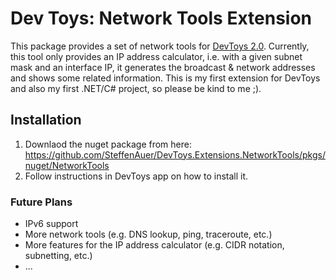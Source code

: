 # Dev Toys: Network Tools Extension
This package provides a set of network tools for [DevToys 2.0](https://devtoys.app/).
Currently, this tool only provides an IP address calculator, i.e. with a given subnet mask and an interface IP, it generates the broadcast & network addresses and shows some related information.
This is my first extension for DevToys and also my first .NET/C# project, so please be kind to me ;).

## Installation
1. Downlaod the nuget package from here: https://github.com/SteffenAuer/DevToys.Extensions.NetworkTools/pkgs/nuget/NetworkTools
2. Follow instructions in DevToys app on how to install it.

### Future Plans
- IPv6 support
- More network tools (e.g. DNS lookup, ping, traceroute, etc.)
- More features for the IP address calculator (e.g. CIDR notation, subnetting, etc.)
- ...
